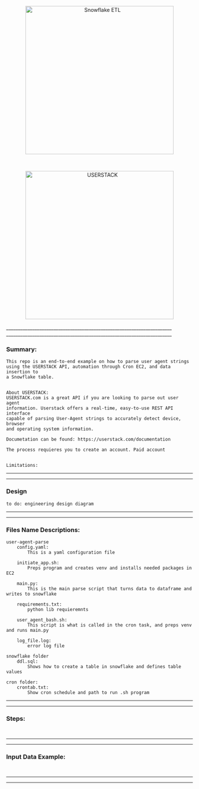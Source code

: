 <p align="center">
<img src="https://external-content.duckduckgo.com/iu/?u=https%3A%2F%2Fwww.netguru.com%2Fhs-fs%2Fhubfs%2FSnowflake%2520logo.jpg%3Fwidth%3D653%26name%3DSnowflake%2520logo.jpg&f=1&nofb=1" alt="Snowflake ETL" title="Snowflake ETL" width="400" style="display: block; margin: 0 auto">
</p>
<br>
<p align="center">
<img src="https://designshack.net/wp-content/uploads/userstack-368x246.png" alt="USERSTACK" title="USERSTACK image" width="400" style="display: block; margin: 0 auto">
</p>
______________________________________________________________________
______________________________________________________________________

### Summary: 
```
This repo is an end-to-end example on how to parse user agent strings
using the USERSTACK API, automation through Cron EC2, and data insertion to 
a Snowflake table. 


About USERSTACK:
USERSTACK.com is a great API if you are looking to parse out user agent
information. Userstack offers a real-time, easy-to-use REST API interface 
capable of parsing User-Agent strings to accurately detect device, browser 
and operating system information.

Documetation can be found: https://userstack.com/documentation

The process requieres you to create an account. Paid account 


Limitations: 

```
______________________________________________________________________
______________________________________________________________________
### Design

```
to do: engineering design diagram

```


______________________________________________________________________
______________________________________________________________________

### Files Name Descriptions: 
```
user-agent-parse 
    config.yaml:
        This is a yaml configuration file

    initiate_app.sh:
        Preps program and creates venv and installs needed packages in EC2
    
    main.py:
        This is the main parse script that turns data to dataframe and writes to snowflake
    
    requirements.txt:
        python lib requieremnts
    
    user_agent_bash.sh:
        This script is what is called in the cron task, and preps venv and runs main.py
    
    log_file.log:
        error log file

snowflake folder
    ddl.sql:
        Shows how to create a table in snowflake and defines table values    

cron folder:
    crontab.txt:
        Show cron schedule and path to run .sh program
```
______________________________________________________________________
______________________________________________________________________
### Steps: 
```
 

```
______________________________________________________________________
______________________________________________________________________
### Input Data Example: 
```
 

```
______________________________________________________________________
______________________________________________________________________